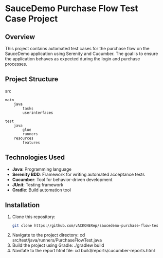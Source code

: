 # SauceDemo Purchase Flow Test Case Project

## Overview
This project contains automated test cases for the purchase flow on the SauceDemo application using Serenity and Cucumber. The goal is to ensure the application behaves as expected during the login and purchase processes.

## Project Structure
src

    main
        java
            tasks
            userinterfaces
            
    test
        java
            glue
            runners
        resources
            features


## Technologies Used
- **Java**: Programming language
- **Serenity BDD**: Framework for writing automated acceptance tests
- **Cucumber**: Tool for behavior-driven development
- **JUnit**: Testing framework
- **Gradle**: Build automation tool

## Installation
1. Clone this repository:
   ```bash
   git clone https://github.com/vACKONERep/saucedemo-purchase-flow-tests.git
2. Navigate to the project directory:
   cd src/test/java/runners/PurchaseFlowTest.java
3. Build the project using Gradle:
   ./gradlew build
4. Navifate to the report html file:
    cd build/reports/cucumber-reports.html

